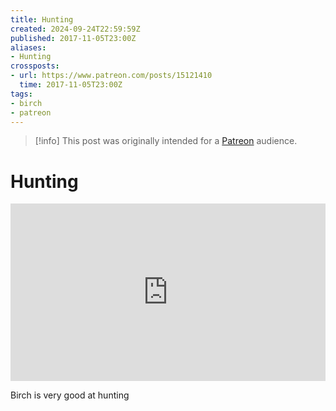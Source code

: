 ```yaml
---
title: Hunting
created: 2024-09-24T22:59:59Z
published: 2017-11-05T23:00Z
aliases:
- Hunting
crossposts:
- url: https://www.patreon.com/posts/15121410
  time: 2017-11-05T23:00Z
tags:
- birch
- patreon
---
```


> [!info]
> This post was originally intended for a [Patreon](../tags/patreon.md) audience.

# Hunting

<div style="padding:56.25% 0 0 0;position:relative;"><iframe src="https://player.vimeo.com/video/578698823?badge=0&amp;autopause=0&amp;player_id=0&amp;app_id=58479" frameborder="0" allow="autoplay; fullscreen; picture-in-picture; clipboard-write" style="position:absolute;top:0;left:0;width:100%;height:100%;" title="Hunting"></iframe></div><script src="https://player.vimeo.com/api/player.js"></script>

Birch is very good at hunting

